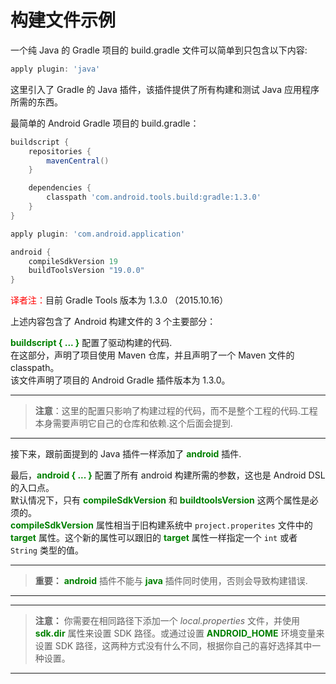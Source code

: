 # 构建文件示例
一个纯 Java 的 Gradle 项目的 build.gradle 文件可以简单到只包含以下内容:

``` groovy
apply plugin: 'java'
```

这里引入了 Gradle 的 Java 插件，该插件提供了所有构建和测试 Java 应用程序所需的东西。

最简单的 Android Gradle 项目的 build.gradle：

``` groovy
buildscript {
    repositories {
        mavenCentral()
    }

    dependencies {
        classpath 'com.android.tools.build:gradle:1.3.0'
    }
}

apply plugin: 'com.android.application'

android {
    compileSdkVersion 19
    buildToolsVersion "19.0.0"
}
```

<font color='red'>译者注：</font>目前 Gradle Tools 版本为 1.3.0 （2015.10.16）

上述内容包含了 Android 构建文件的 3 个主要部分：

**<font color='green'>buildscript { ... }</font>** 配置了驱动构建的代码.  
在这部分，声明了项目使用 Maven 仓库，并且声明了一个 Maven 文件的 classpath。  
该文件声明了项目的 Android Gradle 插件版本为 1.3.0。

---

> **注意**：这里的配置只影响了构建过程的代码，而不是整个工程的代码.工程本身需要声明它自己的仓库和依赖.这个后面会提到.

---

接下来，跟前面提到的 Java 插件一样添加了 **<font color='green'>android</font>** 插件.

最后，**<font color='green'>android { ... }</font>** 配置了所有 android 构建所需的参数，这也是 Android DSL 的入口点。  
默认情况下，只有 **<font color='green'>compileSdkVersion</font>** 和 **<font color='green'>buildtoolsVersion</font>** 这两个属性是必须的。  
**<font color='green'>compileSdkVersion</font>** 属性相当于旧构建系统中 `project.properites` 文件中的 **<font color='green'>target</font>** 属性。这个新的属性可以跟旧的 **<font color='green'>target</font>** 属性一样指定一个 `int` 或者 `String` 类型的值。

---

> **重要：**  **<font color='green'>android</font>** 插件不能与 **<font color='green'>java</font>** 插件同时使用，否则会导致构建错误.

---

---

> **注意：**  你需要在相同路径下添加一个 *local.properties* 文件，并使用 **<font color='green'>sdk.dir</font>** 属性来设置 SDK 路径。或通过设置 **<font color='green'>ANDROID_HOME</font>** 环境变量来设置 SDK 路径，这两种方式没有什么不同，根据你自己的喜好选择其中一种设置。
___






